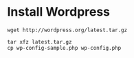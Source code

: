 # Install Wordpress
```
wget http://wordpress.org/latest.tar.gz

tar xfz latest.tar.gz
cp wp-config-sample.php wp-config.php
```